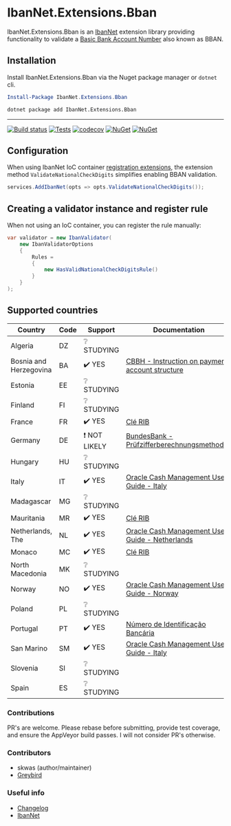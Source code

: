 # IbanNet.Extensions.Bban

IbanNet.Extensions.Bban is an [IbanNet](https://github.com/skwasjer/IbanNet) extension library providing functionality to validate a [Basic Bank Account Number](https://en.wikipedia.org/wiki/International_Bank_Account_Number#Basic_Bank_Account_Number) also known as BBAN.

## Installation

Install IbanNet.Extensions.Bban via the Nuget package manager or `dotnet` cli.

```powershell
Install-Package IbanNet.Extensions.Bban
```
```bat
dotnet package add IbanNet.Extensions.Bban
```

---

[![Build status](https://ci.appveyor.com/api/projects/status/aw3hivn9s07hooys/branch/master?svg=true)](https://ci.appveyor.com/project/skwasjer/ibannet-extensions-bban)
[![Tests](https://img.shields.io/appveyor/tests/skwasjer/ibannet-extensions-bban/master.svg)](https://ci.appveyor.com/project/skwasjer/ibannet-extensions-bban/build/tests)
[![codecov](https://codecov.io/gh/skwasjer/IbanNet.Extensions.Bban/branch/master/graph/badge.svg)](https://codecov.io/gh/skwasjer/IbanNet.Extensions.Bban)
[![NuGet](https://img.shields.io/nuget/v/IbanNet.Extensions.Bban.svg)](https://www.nuget.org/packages/IbanNet.Extensions.Bban/) [![NuGet](https://img.shields.io/nuget/dt/IbanNet.Extensions.Bban.svg)](https://www.nuget.org/packages/IbanNet.Extensions.Bban/)

## Configuration

When using IbanNet IoC container [registration extensions](https://github.com/skwasjer/IbanNet/wiki/Dependency-injection), the extension method `ValidateNationalCheckDigits` simplifies enabling BBAN validation.

```csharp
services.AddIbanNet(opts => opts.ValidateNationalCheckDigits());
```

## Creating a validator instance and register rule

When not using an IoC container, you can register the rule manually:

```csharp
var validator = new IbanValidator(
    new IbanValidatorOptions
    {
        Rules =
        {
            new HasValidNationalCheckDigitsRule()
        }
    }
);
```

## Supported countries

Country                | Code | Support                     | Documentation 
---------------------- | ---- | --------------------------- | -------------
Algeria                |  DZ  | :grey_question: STUDYING    |
Bosnia and Herzegovina |  BA  | :heavy_check_mark: YES      | [CBBH - Instruction on payment account structure](https://www.cbbh.ba/Content/Read/53?lang=en)
Estonia                |  EE  | :grey_question: STUDYING    |
Finland                |  FI  | :grey_question: STUDYING    |
France                 |  FR  | :heavy_check_mark: YES      | [Clé RIB](https://fr.wikipedia.org/wiki/Cl%C3%A9_RIB)
Germany                |  DE  | :exclamation: NOT LIKELY    | [BundesBank - Prüfzifferberechnungsmethoden](https://www.bundesbank.de/resource/blob/603320/16a80c739bbbae592ca575905975c2d0/mL/pruefzifferberechnungsmethoden-data.pdf)
Hungary                |  HU  | :grey_question: STUDYING    |
Italy                  |  IT  | :heavy_check_mark: YES      | [Oracle Cash Management User Guide - Italy](https://docs.oracle.com/cd/E18727_01/doc.121/e13483/T359831T498954.htm#T498993)
Madagascar             |  MG  | :grey_question: STUDYING    |
Mauritania             |  MR  | :heavy_check_mark: YES      | [Clé RIB](https://fr.wikipedia.org/wiki/Cl%C3%A9_RIB)
Netherlands, The       |  NL  | :heavy_check_mark: YES      | [Oracle Cash Management User Guide - Netherlands](https://docs.oracle.com/cd/E18727_01/doc.121/e13483/T359831T498954.htm#T498964)
Monaco                 |  MC  | :heavy_check_mark: YES      | [Clé RIB](https://fr.wikipedia.org/wiki/Cl%C3%A9_RIB)
North Macedonia        |  MK  | :grey_question: STUDYING    |
Norway                 |  NO  | :heavy_check_mark: YES      | [Oracle Cash Management User Guide - Norway](https://docs.oracle.com/cd/E18727_01/doc.121/e13483/T359831T498954.htm#T498969)
Poland                 |  PL  | :grey_question: STUDYING    |
Portugal               |  PT  | :heavy_check_mark: YES      | [Número de Identificação Bancária](https://pt.wikipedia.org/wiki/N%C3%BAmero_de_Identifica%C3%A7%C3%A3o_Banc%C3%A1ria)
San Marino             |  SM  | :heavy_check_mark: YES      | [Oracle Cash Management User Guide - Italy](https://docs.oracle.com/cd/E18727_01/doc.121/e13483/T359831T498954.htm#T498993)
Slovenia               |  SI  | :grey_question: STUDYING    |
Spain                  |  ES  | :grey_question: STUDYING    |

### Contributions

PR's are welcome. Please rebase before submitting, provide test coverage, and ensure the AppVeyor build passes. I will not consider PR's otherwise.

### Contributors

- skwas (author/maintainer)
- [Greybird](https://github.com/Greybird)

### Useful info

- [Changelog](Changelog.md)
- [IbanNet ](https://github.com/skwasjer/IbanNet)
